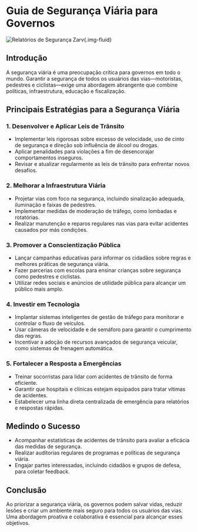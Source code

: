 # Guia de Segurança Viária para Governos

![Relatórios de Segurança Zarv](/images/guide/governments/road-safety.png){.img-fluid}

## Introdução

A segurança viária é uma preocupação crítica para governos em todo o mundo. Garantir a segurança de todos os usuários das vias—motoristas, pedestres e ciclistas—exige uma abordagem abrangente que combine políticas, infraestrutura, educação e fiscalização.

## Principais Estratégias para a Segurança Viária

### 1. Desenvolver e Aplicar Leis de Trânsito

- Implementar leis rigorosas sobre excesso de velocidade, uso de cinto de segurança e direção sob influência de álcool ou drogas.
- Aplicar penalidades para violações a fim de desencorajar comportamentos inseguros.
- Revisar e atualizar regularmente as leis de trânsito para enfrentar novos desafios.

### 2. Melhorar a Infraestrutura Viária

- Projetar vias com foco na segurança, incluindo sinalização adequada, iluminação e faixas de pedestres.
- Implementar medidas de moderação de tráfego, como lombadas e rotatórias.
- Realizar manutenção e reparos regulares nas vias para evitar acidentes causados por más condições.

### 3. Promover a Conscientização Pública

- Lançar campanhas educativas para informar os cidadãos sobre regras e melhores práticas de segurança viária.
- Fazer parcerias com escolas para ensinar crianças sobre segurança como pedestres e ciclistas.
- Utilizar redes sociais e anúncios de utilidade pública para alcançar um público mais amplo.

### 4. Investir em Tecnologia

- Implantar sistemas inteligentes de gestão de tráfego para monitorar e controlar o fluxo de veículos.
- Usar câmeras de velocidade e de semáforo para garantir o cumprimento das regras.
- Incentivar a adoção de recursos avançados de segurança veicular, como sistemas de frenagem automática.

### 5. Fortalecer a Resposta a Emergências

- Treinar socorristas para lidar com acidentes de trânsito de forma eficiente.
- Garantir que hospitais e clínicas estejam equipados para tratar vítimas de acidentes.
- Estabelecer uma linha direta centralizada de emergência para relatórios e respostas rápidas.

## Medindo o Sucesso

- Acompanhar estatísticas de acidentes de trânsito para avaliar a eficácia das medidas de segurança.
- Realizar auditorias regulares de programas e políticas de segurança viária.
- Engajar partes interessadas, incluindo cidadãos e grupos de defesa, para coletar feedback.

## Conclusão

Ao priorizar a segurança viária, os governos podem salvar vidas, reduzir lesões e criar um ambiente mais seguro para todos os usuários das vias. Uma abordagem proativa e colaborativa é essencial para alcançar esses objetivos.
